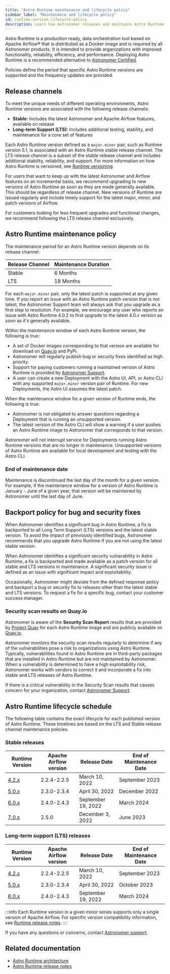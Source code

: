 ```yaml
---
title: "Astro Runtime maintenance and lifecycle policy"
sidebar_label: "Maintenance and lifecycle policy"
id: runtime-version-lifecycle-policy
description: Learn how Astronomer releases and maintains Astro Runtime, the core component that powers a differentiated Apache Airflow experience on Astro.
---
```


Astro Runtime is a production ready, data orchestration tool based on Apache Airflow® that is distributed as a Docker image and is required by all Astronomer products. It is intended to provide organizations with improved functionality, reliability, efficiency, and performance. Deploying Astro Runtime is a recommended alternative to [Astronomer Certified](image-architecture.md).

Policies define the period that specific Astro Runtime versions are supported and the frequency updates are provided.

## Release channels

To meet the unique needs of different operating environments, Astro Runtime versions are associated with the following release channels:

- **Stable:** Includes the latest Astronomer and Apache Airflow features, available on release
- **Long-term Support (LTS):** Includes additional testing, stability, and maintenance for a core set of features

Each Astro Runtime version defined as a `major.minor` pair, such as Runtime version 5.1,  is associated with an Astro Runtime stable release channel. The LTS release channel is a subset of the stable release channel and includes additional stability, reliability, and support. For more information on how Astro Runtime is versioned, see [Runtime versioning](runtime-image-architecture.mdx#runtime-versioning).

For users that want to keep up with the latest Astronomer and Airflow features on an incremental basis, we recommend upgrading to new versions of Astro Runtime as soon as they are made generally available. This should be regardless of release channel. New versions of Runtime are issued regularly and include timely support for the latest major, minor, and patch versions of Airflow.

For customers looking for less frequent upgrades and functional changes, we recommend following the LTS release channel exclusively.

## Astro Runtime maintenance policy

The maintenance period for an Astro Runtime version depends on its release channel:

| Release Channel | Maintenance Duration |
| --------------- | -------------------- |
| Stable          | 6 Months             |
| LTS             | 18 Months            |

For each `major.minor` pair, only the latest patch is supported at any given time. If you report an issue with an Astro Runtime patch version that is not latest, the Astronomer Support team will always ask that you upgrade as a first step to resolution. For example, we encourage any user who reports an issue with Astro Runtime 4.0.2 to first upgrade to the latest 4.0.x version as soon as it's generally available.

Within the maintenance window of each Astro Runtime version, the following is true:

- A set of Docker images corresponding to that version are available for download on [Quay.io](https://quay.io/repository/astronomer/astro-runtime?tab=tags) and PyPi.
- Astronomer will regularly publish bug or security fixes identified as high priority.
- Support for paying customers running a maintained version of Astro Runtime is provided by [Astronomer Support](https://support.astronomer.io).
- A user can create a new Deployment with the Astro UI, API, or Astro CLI with any supported `major.minor` version pair of Runtime. For new Deployments, the Astro UI assumes the latest patch.

When the maintenance window for a given version of Runtime ends, the following is true:

- Astronomer is not obligated to answer questions regarding a Deployment that is running an unsupported version.
- The latest version of the Astro CLI will show a warning if a user pushes an Astro Runtime image to Astronomer that corresponds to that version.

Astronomer will not interrupt service for Deployments running Astro Runtime versions that are no longer in maintenance. Unsupported versions of Astro Runtime are available for local development and testing with the Astro CLI.

### End of maintenance date

Maintenance is discontinued the last day of the month for a given version. For example, if the maintenance window for a version of Astro Runtime is January - June of a given year, that version will be maintained by Astronomer until the last day of June.

## Backport policy for bug and security fixes

When Astronomer identifies a significant bug in Astro Runtime, a fix is backported to all Long Term Support (LTS) versions and the latest stable version. To avoid the impact of previously identified bugs, Astronomer recommends that you upgrade Astro Runtime if you are not using the latest stable version.

When Astronomer identifies a significant security vulnerability in Astro Runtime, a fix is backported and made available as a patch version for all stable and LTS versions in maintenance. A significant security issue is defined as an issue with significant impact and exploitability.

Occasionally, Astronomer might deviate from the defined response policy and backport a bug or security fix to releases other than the latest stable and LTS versions. To request a fix for a specific bug, contact your customer success manager.

### Security scan results on Quay.io

Astronomer is aware of the **Security Scan Report** results that are provided by [Project Quay](https://www.projectquay.io/) for each Astro Runtime image and are publicly available on [Quay.io](https://quay.io/repository/astronomer/astro-runtime?tab=tags).

Astronomer monitors the security scan results regularly to determine if any of the vulnerabilities pose a risk to organizations using Astro Runtime. Typically, vulnerabilities found in Astro Runtime are in third-party packages that are installed in Astro Runtime but are not maintained by Astronomer. When a vulnerability is determined to have a high exploitability risk, Astronomer works with vendors to correct it and incorporate a fix into stable and LTS releases of Astro Runtime.

If there is a critical vulnerability in the Security Scan results that causes concern for your organization, contact [Astronomer Support](https://support.astronomer.io/).

## Astro Runtime lifecycle schedule

<!--- Version-specific -->

The following table contains the exact lifecycle for each published version of Astro Runtime. These timelines are based on the LTS and Stable release channel maintenance policies.

### Stable releases

| Runtime Version                                     | Apache Airflow version | Release Date       | End of Maintenance Date |
| --------------------------------------------------- | ---------------------- | ------------------ | ----------------------- |
| [4.2.x](https://www.astronomer.io/docs/astro/runtime-release-notes#astro-runtime-420) | 2.2.4-2.2.5            | March 10, 2022     | September 2023          |
| [5.0.x](https://www.astronomer.io/docs/astro/runtime-release-notes#astro-runtime-500) | 2.3.0-2.3.4            | April 30, 2022     | December 2022           |
| [6.0.x](https://www.astronomer.io/docs/astro/runtime-release-notes#astro-runtime-600) | 2.4.0-2.4.3            | September 19, 2022 | March 2024              |
| [7.0.x](https://www.astronomer.io/docs/astro/runtime-release-notes#astro-runtime-700) | 2.5.0                  | December 3, 2022   | June 2023              |

### Long-term support (LTS) releases 

| Runtime Version                                     | Apache Airflow version | Release Date       | End of Maintenance Date |
| --------------------------------------------------- | ---------------------- | ------------------ | ----------------------- |
| [4.2.x](https://www.astronomer.io/docs/astro/runtime-release-notes#astro-runtime-420) | 2.2.4-2.2.5            | March 10, 2022     | September 2023          |
| [5.0.x](https://www.astronomer.io/docs/astro/runtime-release-notes#astro-runtime-500) | 2.3.0-2.3.4            | April 30, 2022     | October 2023            |
| [6.0.x](https://www.astronomer.io/docs/astro/runtime-release-notes#astro-runtime-600) | 2.4.0-2.4.3            | September 19, 2022 | March 2024              |


:::info
Each Runtime version in a given minor series supports only a single version of Apache Airflow. For specific version compatibility information, see [Runtime release notes](https://www.astronomer.io/docs/astro/runtime-release-notes).
:::

If you have any questions or concerns, contact [Astronomer support](https://support.astronomer.io).

## Related documentation

- [Astro Runtime architecture](runtime-image-architecture.mdx)
- [Astro Runtime release notes](https://www.astronomer.io/docs/astro/runtime-release-notes)
